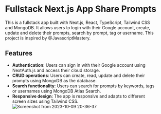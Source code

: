 # Fullstack Next.js App Share Prompts

This is a fullstack app built with Next.js, React, TypeScript, Tailwind CSS and MongoDB. It allows users to login with their Google account, create, update and delete their prompts, search by prompt, tag or username. This project is inspired by @JavascriptMastery.

## Features

- **Authentication**: Users can sign in with their Google account using NextAuth.js and access their cloud storage.
- **CRUD operations**: Users can create, read, update and delete their prompts using MongoDB as the database.
- **Search functionality**: Users can search for prompts by keywords, tags or usernames using MongoDB Atlas Search.
- **Responsive design**: The app is responsive and adapts to different screen sizes using Tailwind CSS.
![Screenshot from 2023-10-09 20-36-37](https://github.com/MmmarRTha/fullstack-nextjs-app-share-prompts/assets/46696166/ad88937b-e09d-45fc-84c2-d631bd705551)
